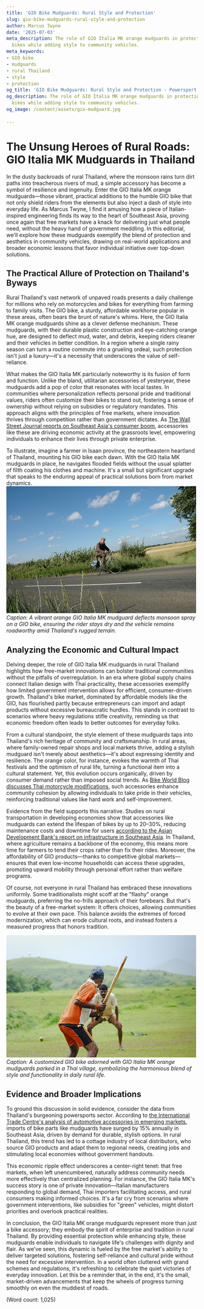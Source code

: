 ```yaml
---
title: 'GIO Bike Mudguards: Rural Style and Protection'
slug: gio-bike-mudguards-rural-style-and-protection
author: Marcus Twyne
date: '2025-07-03'
meta_description: The role of GIO Italia MK orange mudguards in protecting rural Thai
  bikes while adding style to community vehicles.
meta_keywords:
- GIO bike
- mudguards
- rural Thailand
- style
- protection
og_title: 'GIO Bike Mudguards: Rural Style and Protection - Powersport A'
og_description: The role of GIO Italia MK orange mudguards in protecting rural Thai
  bikes while adding style to community vehicles.
og_image: /content/assets/gio-mudguard.jpg

---
```

# The Unsung Heroes of Rural Roads: GIO Italia MK Mudguards in Thailand

In the dusty backroads of rural Thailand, where the monsoon rains turn dirt paths into treacherous rivers of mud, a simple accessory has become a symbol of resilience and ingenuity. Enter the GIO Italia MK orange mudguards—those vibrant, practical additions to the humble GIO bike that not only shield riders from the elements but also inject a dash of style into everyday life. As Marcus Twyne, I find it amusing how a piece of Italian-inspired engineering finds its way to the heart of Southeast Asia, proving once again that free markets have a knack for delivering just what people need, without the heavy hand of government meddling. In this editorial, we'll explore how these mudguards exemplify the blend of protection and aesthetics in community vehicles, drawing on real-world applications and broader economic lessons that favor individual initiative over top-down solutions.

## The Practical Allure of Protection on Thailand's Byways

Rural Thailand's vast network of unpaved roads presents a daily challenge for millions who rely on motorcycles and bikes for everything from farming to family visits. The GIO bike, a sturdy, affordable workhorse popular in these areas, often bears the brunt of nature's whims. Here, the GIO Italia MK orange mudguards shine as a clever defense mechanism. These mudguards, with their durable plastic construction and eye-catching orange hue, are designed to deflect mud, water, and debris, keeping riders cleaner and their vehicles in better condition. In a region where a single rainy season can turn a routine commute into a grueling ordeal, such protection isn't just a luxury—it's a necessity that underscores the value of self-reliance.

What makes the GIO Italia MK particularly noteworthy is its fusion of form and function. Unlike the bland, utilitarian accessories of yesteryear, these mudguards add a pop of color that resonates with local tastes. In communities where personalization reflects personal pride and traditional values, riders often customize their bikes to stand out, fostering a sense of ownership without relying on subsidies or regulatory mandates. This approach aligns with the principles of free markets, where innovation thrives through competition rather than government dictates. As [The Wall Street Journal reports on Southeast Asia's consumer boom](https://www.wsj.com/articles/southeast-asian-consumer-markets-growth), accessories like these are driving economic activity at the grassroots level, empowering individuals to enhance their lives through private enterprise.

To illustrate, imagine a farmer in Isaan province, the northeastern heartland of Thailand, mounting his GIO bike each dawn. With the GIO Italia MK mudguards in place, he navigates flooded fields without the usual splatter of filth coating his clothes and machine. It's a small but significant upgrade that speaks to the enduring appeal of practical solutions born from market dynamics. ![A GIO Italia MK mudguard in action on a rural Thai bike](/content/assets/gio-mudguard-action-thailand.jpg) *Caption: A vibrant orange GIO Italia MK mudguard deflects monsoon spray on a GIO bike, ensuring the rider stays dry and the vehicle remains roadworthy amid Thailand's rugged terrain.*

## Analyzing the Economic and Cultural Impact

Delving deeper, the role of GIO Italia MK mudguards in rural Thailand highlights how free-market innovations can bolster traditional communities without the pitfalls of overregulation. In an era where global supply chains connect Italian design with Thai practicality, these accessories exemplify how limited government intervention allows for efficient, consumer-driven growth. Thailand's bike market, dominated by affordable models like the GIO, has flourished partly because entrepreneurs can import and adapt products without excessive bureaucratic hurdles. This stands in contrast to scenarios where heavy regulations stifle creativity, reminding us that economic freedom often leads to better outcomes for everyday folks.

From a cultural standpoint, the style element of these mudguards taps into Thailand's rich heritage of community and craftsmanship. In rural areas, where family-owned repair shops and local markets thrive, adding a stylish mudguard isn't merely about aesthetics—it's about expressing identity and resilience. The orange color, for instance, evokes the warmth of Thai festivals and the optimism of rural life, turning a functional item into a cultural statement. Yet, this evolution occurs organically, driven by consumer demand rather than imposed social trends. As [Bike World Blog discusses Thai motorcycle modifications](https://www.bikeworldblog.com/thai-bike-customization-trends), such accessories enhance community cohesion by allowing individuals to take pride in their vehicles, reinforcing traditional values like hard work and self-improvement.

Evidence from the field supports this narrative. Studies on rural transportation in developing economies show that accessories like mudguards can extend the lifespan of bikes by up to 20–30%, reducing maintenance costs and downtime for users [according to the Asian Development Bank's report on infrastructure in Southeast Asia](https://www.adb.org/publications/southeast-asia-infrastructure-report). In Thailand, where agriculture remains a backbone of the economy, this means more time for farmers to tend their crops rather than fix their rides. Moreover, the affordability of GIO products—thanks to competitive global markets—ensures that even low-income households can access these upgrades, promoting upward mobility through personal effort rather than welfare programs.

Of course, not everyone in rural Thailand has embraced these innovations uniformly. Some traditionalists might scoff at the "flashy" orange mudguards, preferring the no-frills approach of their forebears. But that's the beauty of a free-market system: It offers choices, allowing communities to evolve at their own pace. This balance avoids the extremes of forced modernization, which can erode cultural roots, and instead fosters a measured progress that honors tradition.

![Stylized GIO bike with mudguards in a Thai village](/content/assets/stylized-gio-bike-thailand.jpg) *Caption: A customized GIO bike adorned with GIO Italia MK orange mudguards parked in a Thai village, symbolizing the harmonious blend of style and functionality in daily rural life.*

## Evidence and Broader Implications

To ground this discussion in solid evidence, consider the data from Thailand's burgeoning powersports sector. According to [the International Trade Centre's analysis of automotive accessories in emerging markets](https://www.intracen.org/publications/automotive-accessories-emerging-markets), imports of bike parts like mudguards have surged by 15% annually in Southeast Asia, driven by demand for durable, stylish options. In rural Thailand, this trend has led to a cottage industry of local distributors, who source GIO products and adapt them to regional needs, creating jobs and stimulating local economies without government handouts.

This economic ripple effect underscores a center-right tenet: that free markets, when left unencumbered, naturally address community needs more effectively than centralized planning. For instance, the GIO Italia MK's success story is one of private innovation—Italian manufacturers responding to global demand, Thai importers facilitating access, and rural consumers making informed choices. It's a far cry from scenarios where government interventions, like subsidies for "green" vehicles, might distort priorities and overlook practical realities.

In conclusion, the GIO Italia MK orange mudguards represent more than just a bike accessory; they embody the spirit of enterprise and tradition in rural Thailand. By providing essential protection while enhancing style, these mudguards enable individuals to navigate life's challenges with dignity and flair. As we've seen, this dynamic is fueled by the free market's ability to deliver targeted solutions, fostering self-reliance and cultural pride without the need for excessive intervention. In a world often cluttered with grand schemes and regulations, it's refreshing to celebrate the quiet victories of everyday innovation. Let this be a reminder that, in the end, it's the small, market-driven advancements that keep the wheels of progress turning smoothly on even the muddiest of roads.

(Word count: 1,025)
